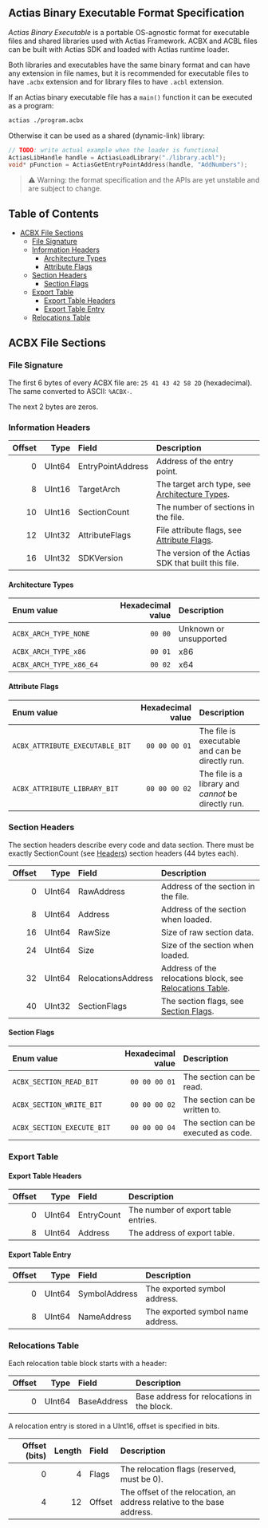 ﻿## Actias Binary Executable Format Specification

*Actias Binary Executable* is a portable OS-agnostic format for executable files and shared libraries
used with Actias Framework. ACBX and ACBL files can be built with Actias SDK and loaded with Actias runtime
loader.

Both libraries and executables have the same binary format and can have any extension in file names,
but it is recommended for executable files to have `.acbx` extension and for library files to
have `.acbl` extension.

If an Actias binary executable file has a `main()` function it can be executed as a program:
```sh
actias ./program.acbx
```

Otherwise it can be used as a shared (dynamic-link) library:
```cpp
// TODO: write actual example when the loader is functional
ActiasLibHandle handle = ActiasLoadLibrary("./library.acbl");
void* pFunction = ActiasGetEntryPointAddress(handle, "AddNumbers");
```

> :warning: Warning: the format specification and the APIs are yet unstable and are subject to change.

## Table of Contents

* [ACBX File Sections](#acbx-file-sections)
  * [File Signature](#file-signature)
  * [Information Headers](#information-headers)
    * [Architecture Types](#architecture-types)
    * [Attribute Flags](#attribute-flags)
  * [Section Headers](#section-headers)
    * [Section Flags](#section-flags)
  * [Export Table](#export-table)
    * [Export Table Headers](#export-table-headers)
    * [Export Table Entry](#export-table-entry)
  * [Relocations Table](#relocations-table)

## ACBX File Sections

### File Signature

The first 6 bytes of every ACBX file are: `25 41 43 42 58 2D` (hexadecimal). The same
converted to ASCII: `%ACBX-`.

The next 2 bytes are zeros.

### Information Headers

| Offset | Type | Field | Description|
|-------:|-----:|:------|:-----------|
| 0 | UInt64 | EntryPointAddress | Address of the entry point. |
| 8 | UInt16 | TargetArch | The target arch type, see [Architecture Types](#architecture-types). |
| 10 | UInt16 | SectionCount | The number of sections in the file. |
| 12 | UInt32 | AttributeFlags | File attribute flags, see [Attribute Flags](#attribute-flags). |
| 16 | UInt32 | SDKVersion | The version of the Actias SDK that built this file. |

#### Architecture Types

| Enum value | Hexadecimal value | Description |
|:-----------|------------------:|:------------|
| `ACBX_ARCH_TYPE_NONE` | `00 00` | Unknown or unsupported |
| `ACBX_ARCH_TYPE_x86` | `00 01` | x86 |
| `ACBX_ARCH_TYPE_x86_64` | `00 02` | x64 |

#### Attribute Flags

| Enum value | Hexadecimal value | Description |
|:-----------|------------------:|:------------|
| `ACBX_ATTRIBUTE_EXECUTABLE_BIT` | `00 00 00 01` | The file is executable and can be directly run. |
| `ACBX_ATTRIBUTE_LIBRARY_BIT` | `00 00 00 02` | The file is a library and *cannot* be directly run. |

### Section Headers

The section headers describe every code and data section. There must be exactly SectionCount (see
[Headers](#headers)) section headers (44 bytes each).

| Offset | Type | Field | Description|
|-------:|-----:|:------|:-----------|
| 0 | UInt64 | RawAddress | Address of the section in the file. |
| 8 | UInt64 | Address | Address of the section when loaded. |
| 16 | UInt64 | RawSize | Size of raw section data. |
| 24 | UInt64 | Size | Size of the section when loaded. |
| 32 | UInt64 | RelocationsAddress | Address of the relocations block, see [Relocations Table](#relocations-table). |
| 40 | UInt32 | SectionFlags | The section flags, see [Section Flags](#section-flags). |

#### Section Flags

| Enum value | Hexadecimal value | Description |
|:-----------|------------------:|:------------|
| `ACBX_SECTION_READ_BIT` | `00 00 00 01` | The section can be read. |
| `ACBX_SECTION_WRITE_BIT` | `00 00 00 02` | The section can be written to. |
| `ACBX_SECTION_EXECUTE_BIT` | `00 00 00 04` | The section can be executed as code. |

### Export Table

#### Export Table Headers

| Offset | Type | Field | Description|
|-------:|-----:|:------|:-----------|
| 0 | UInt64 | EntryCount | The number of export table entries. |
| 8 | UInt64 | Address | The address of export table. |

#### Export Table Entry

| Offset | Type | Field | Description|
|-------:|-----:|:------|:-----------|
| 0 | UInt64 | SymbolAddress | The exported symbol address. |
| 8 | UInt64 | NameAddress | The exported symbol name address. |

### Relocations Table

Each relocation table block starts with a header:

| Offset | Type | Field | Description|
|-------:|-----:|:------|:-----------|
| 0 | UInt64 | BaseAddress | Base address for relocations in the block. |

A relocation entry is stored in a UInt16, offset is specified in bits.

| Offset (bits) | Length | Field | Description|
|--------------:|-------:|:------|:-----------|
| 0 | 4 | Flags | The relocation flags (reserved, must be 0). |
| 4 | 12 | Offset | The offset of the relocation, an address relative to the base address. |
